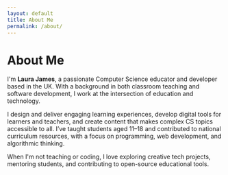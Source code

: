 ```yaml
---
layout: default
title: About Me
permalink: /about/
---
```


# About Me

I'm **Laura James**, a passionate Computer Science educator and developer based in the UK. With a background in both classroom teaching and software development, I work at the intersection of education and technology.

I design and deliver engaging learning experiences, develop digital tools for learners and teachers, and create content that makes complex CS topics accessible to all. I’ve taught students aged 11–18 and contributed to national curriculum resources, with a focus on programming, web development, and algorithmic thinking.

When I'm not teaching or coding, I love exploring creative tech projects, mentoring students, and contributing to open-source educational tools.


